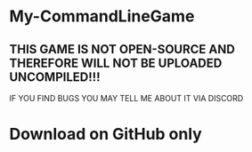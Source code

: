 # My-CommandLineGame
## THIS GAME IS NOT OPEN-SOURCE AND THEREFORE WILL NOT BE UPLOADED UNCOMPILED!!!
IF YOU FIND BUGS YOU MAY TELL ME ABOUT IT VIA DISCORD
# Download on GitHub only
